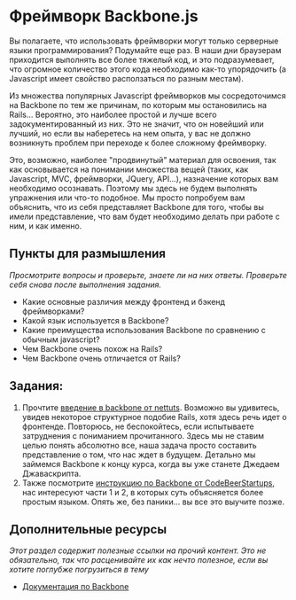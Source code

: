 # Фреймворк Backbone.js
<!-- *...* -->

Вы полагаете, что использовать фреймворки могут только серверные языки программирования? Подумайте еще раз. В наши дни браузерам приходится выполнять все более тяжелый код, и это подразумевает, что огромное количество этого кода необходимо как-то упорядочить (а Javascript имеет свойство расползаться по разным местам).

Из множества популярных Javascript фреймворков мы сосредоточимся на Backbone по тем же причинам, по которым мы остановились на Rails... Вероятно, это наиболее простой и лучше всего задокументированный из них. Это не значит, что он новейший или лучший, но если вы наберетесь на нем опыта, у вас не должно возникнуть проблем при переходе к более сложному фреймворку.

Это, возможно, наиболее "продвинутый" материал для освоения, так как основывается на понимании множества вещей (таких, как Javascript, MVC, фреймворки, JQuery, API...), назначение которых вам необходимо осознавать. Поэтому мы здесь не будем выполнять упражнения или что-то подобное. Мы просто попробуем вам объяснить, что из себя представляет Backbone для того, чтобы вы имели представление, что вам будет необходимо делать при работе с ним, и как именно.

## Пункты для размышления

*Просмотрите вопросы и проверьте, знаете ли на них ответы. Проверьте себя снова после выполнения задания.*

* Какие основные различия между фронтенд и бэкенд фреймворками?
* Какой язык используется в Backbone?
* Какие преимущества использования Backbone по сравнению с обычным javascript?
* Чем Backbone очень похож на Rails?
* Чем Backbone очень отличается от Rails?

## Задания:

1. Прочтите [введение в backbone от nettuts](http://net.tutsplus.com/tutorials/javascript-ajax/getting-started-with-backbone-js/). Возможно вы удивитесь, увидев некоторое структурное подобие Rails, хотя здесь речь идет о фронтенде. Повторюсь, не беспокойтесь, если испытываете затруднения с пониманием прочитанного. Здесь мы не ставим целью понять абсолютно все, наша задача просто составить представление о том, что нас ждет в будущем. Детально мы займемся Backbone к концу курса, когда вы уже станете Джедаем Джаваскрипта.
2. Также посмотрите [инструкцию по Backbone от CodeBeerStartups](http://www.codebeerstartups.com/2012/12/a-complete-guide-for-learning-backbone-js/), нас интересуют части 1 и 2, в которых суть объясняется более простым языком. Опять же, без паники... вы все это выучите позже.

## Дополнительные ресурсы

*Этот раздел содержит полезные ссылки на прочий контент. Это не обязательно, так что расценивайте их как нечто полезное, если вы хотите поглубже погрузиться в тему*

* [Документация по Backbone](http://backbonejs.org/)

